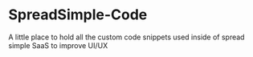 # SpreadSimple-Code
A little place to hold all the custom code snippets used inside of spread simple SaaS to improve UI/UX
